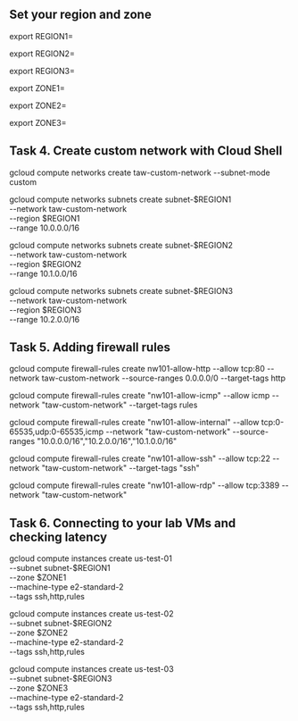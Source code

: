 Set your region and zone
---------------------------

export REGION1=

export REGION2=

export REGION3=

export ZONE1=

export ZONE2=

export ZONE3=

Task 4. Create custom network with Cloud Shell
-----------------------------------------------

gcloud compute networks create taw-custom-network --subnet-mode custom

gcloud compute networks subnets create subnet-$REGION1 \
   --network taw-custom-network \
   --region $REGION1 \
   --range 10.0.0.0/16

gcloud compute networks subnets create subnet-$REGION2 \
   --network taw-custom-network \
   --region $REGION2 \
   --range 10.1.0.0/16

gcloud compute networks subnets create subnet-$REGION3 \
   --network taw-custom-network \
   --region $REGION3 \
   --range 10.2.0.0/16


Task 5. Adding firewall rules
------------------------------

gcloud compute firewall-rules create nw101-allow-http --allow tcp:80 --network taw-custom-network --source-ranges 0.0.0.0/0 --target-tags http

gcloud compute firewall-rules create "nw101-allow-icmp" --allow icmp --network "taw-custom-network" --target-tags rules

gcloud compute firewall-rules create "nw101-allow-internal" --allow tcp:0-65535,udp:0-65535,icmp --network "taw-custom-network" --source-ranges "10.0.0.0/16","10.2.0.0/16","10.1.0.0/16"

gcloud compute firewall-rules create "nw101-allow-ssh" --allow tcp:22 --network "taw-custom-network" --target-tags "ssh"

gcloud compute firewall-rules create "nw101-allow-rdp" --allow tcp:3389 --network "taw-custom-network"


Task 6. Connecting to your lab VMs and checking latency
--------------------------------------------------------

gcloud compute instances create us-test-01 \
--subnet subnet-$REGION1 \
--zone $ZONE1 \
--machine-type e2-standard-2 \
--tags ssh,http,rules

gcloud compute instances create us-test-02 \
--subnet subnet-$REGION2 \
--zone $ZONE2 \
--machine-type e2-standard-2 \
--tags ssh,http,rules

gcloud compute instances create us-test-03 \
--subnet subnet-$REGION3 \
--zone $ZONE3 \
--machine-type e2-standard-2 \
--tags ssh,http,rules





